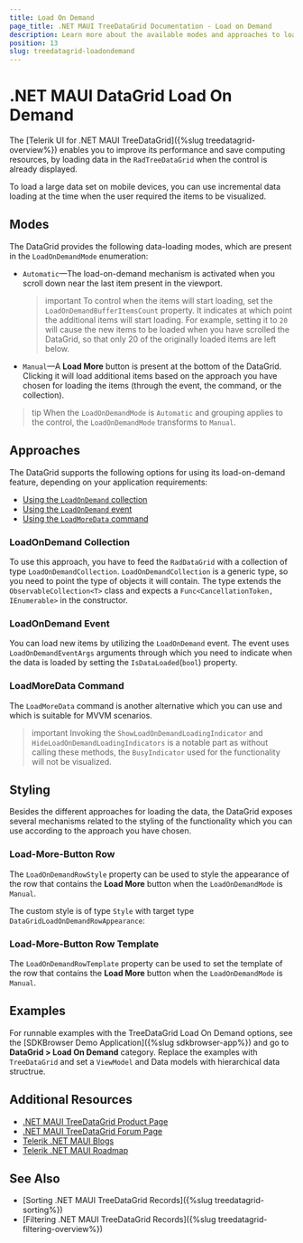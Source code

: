 ```yaml
---
title: Load On Demand
page_title: .NET MAUI TreeDataGrid Documentation - Load on Demand
description: Learn more about the available modes and approaches to load huge sets of data in the Telerik UI for .NET MAUI TreeDataGrid to improve the performance of the component and save computing resources.
position: 13
slug: treedatagrid-loadondemand
---
```


# .NET MAUI DataGrid Load On Demand

The  [Telerik UI for .NET MAUI TreeDataGrid]({%slug treedatagrid-overview%}) enables you to improve its performance and save computing resources, by loading data in the `RadTreeDataGrid` when the control is already displayed.

To load a large data set on mobile devices, you can use incremental data loading at the time when the user required the items to be visualized.

## Modes

The DataGrid provides the following data-loading modes, which are present in the `LoadOnDemandMode` enumeration:

* `Automatic`&mdash;The load-on-demand mechanism is activated when you scroll down near the last item present in the viewport.

  >important To control when the items will start loading, set the `LoadOnDemandBufferItemsCount` property. It indicates at which point the additional items will start loading. For example, setting it to `20` will cause the new items to be loaded when you have scrolled the DataGrid, so that only 20 of the originally loaded items are left below.

* `Manual`&mdash;A **Load More** button is present at the bottom of the DataGrid. Clicking it will load additional items based on the approach you have chosen for loading the items (through the event, the command, or the collection).

>tip When the `LoadOnDemandMode` is `Automatic` and grouping applies to the control, the `LoadOnDemandMode` transforms to `Manual`.

## Approaches

The DataGrid supports the following options for using its load-on-demand feature, depending on your application requirements:

 * [Using the `LoadOnDemand` collection](#loadondemand-collection)
 * [Using the `LoadOnDemand` event](#loadondemand-event)
 * [Using the `LoadMoreData` command](#loadmoredata-command)

### LoadOnDemand Collection

To use this approach, you have to feed the `RadDataGrid` with a collection of type `LoadOnDemandCollection`. `LoadOnDemandCollection` is a generic type, so you need to point the type of objects it will contain. The type extends the `ObservableCollection<T>` class and expects a `Func<CancellationToken, IEnumerable>` in the constructor.

### LoadOnDemand Event

You can load new items by utilizing the `LoadOnDemand` event. The event uses `LoadOnDemandEventArgs` arguments through which you need to indicate when the data is loaded by setting the `IsDataLoaded`(`bool`) property.

### LoadMoreData Command

The `LoadMoreData` command is another alternative which you can use and which is suitable for MVVM scenarios.

>important Invoking the `ShowLoadOnDemandLoadingIndicator` and `HideLoadOnDemandLoadingIndicators` is a notable part as without calling these methods, the `BusyIndicator` used for the functionality will not be visualized.

## Styling

Besides the different approaches for loading the data, the DataGrid exposes several mechanisms related to the styling of the functionality which you can use according to the approach you have chosen.

### Load-More-Button Row

The `LoadOnDemandRowStyle` property can be used to style the appearance of the row that contains the **Load More** button when the `LoadOnDemandMode` is `Manual`.

The custom style is of type `Style` with target type `DataGridLoadOnDemandRowAppearance`:

### Load-More-Button Row Template

The `LoadOnDemandRowTemplate` property can be used to set the template of the row that contains the **Load More** button when the `LoadOnDemandMode` is `Manual`.

## Examples

For runnable examples with the TreeDataGrid Load On Demand options, see the [SDKBrowser Demo Application]({%slug sdkbrowser-app%}) and go to **DataGrid > Load On Demand** category. Replace the examples with `TreeDataGrid` and set a `ViewModel` and Data models with hierarchical data structrue. 

## Additional Resources

- [.NET MAUI TreeDataGrid Product Page](https://www.telerik.com/maui-ui/treedatagrid)
- [.NET MAUI TreeDataGrid Forum Page](https://www.telerik.com/forums/maui?tagId=1801)
- [Telerik .NET MAUI Blogs](https://www.telerik.com/blogs/mobile-net-maui)
- [Telerik .NET MAUI Roadmap](https://www.telerik.com/support/whats-new/maui-ui/roadmap)

## See Also

- [Sorting .NET MAUI TreeDataGrid Records]({%slug treedatagrid-sorting%})
- [Filtering .NET MAUI TreeDataGrid Records]({%slug treedatagrid-filtering-overview%})
